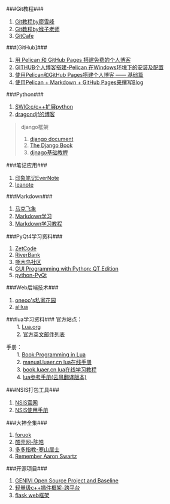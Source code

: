 ###Git教程###
1. [Git教程by廖雪峰](http://www.liaoxuefeng.com/wiki/0013739516305929606dd18361248578c67b8067c8c017b000)
2. [Git教程by猴子老师](http://backlogtool.com/git-guide/cn/intro/intro1_1.html)
3. [GitCafe](https://gitcafe.com/explore)

###[GitHub]###
1. [用 Pelican 和 GitHub Pages 搭建免费的个人博客](http://www.dongxf.com/3_Build_Personal_Blog_With_Pelican_And_GitHub_Pages.html)
2. [GITHUB个人博客搭建-Pelican 在Windows环境下的安装及配置](http://www.cnblogs.com/ballwql/p/pelican.html)
3. [使用Pelican和GitHub Pages搭建个人博客 —— 基础篇](http://www.xycoding.com/articles/2013/11/21/blog-create/)
4. [使用Pelican + Markdown + GitHub Pages来撰写Blog](http://heylinux.com/archives/3337.html)


###Python###
1. [SWIG:c/c++扩展python](http://www.swig.org/)
2. [dragondjf的博客](http://dragondjf.github.io/)

>django框架<br/>
>1. [django document](https://docs.djangoproject.com/en/dev/)
>2. [The Django Book](http://djangobook.py3k.cn/)
>3. [djnago基础教程](http://www.ziqiangxuetang.com/django/django-tutorial.html)


###笔记应用###
1. [印象笔记EverNote](https://http//www.yinxiang.com/)
2. [leanote](https://leanote.com/)


###Markdown###
1. [马克飞象](http://maxiang.info/)
2. [Markdown学习](http://www.douban.com/review/6617667/)
3. [Markdown学习教程](http://wowubuntu.com/markdown/index.html)


###PyQt4学习资料###
1. [ZetCode](http://zetcode.com/)
2. [RiverBank](http://www.riverbankcomputing.com/news)
3. [啄木鸟社区](http://wiki.woodpecker.org.cn/moin/PyQt)
4. [GUI Programming with Python: QT Edition](http://www.commandprompt.com/community/pyqt/book1)
5. [python-PyQt](https://wiki.python.org/moin/PyQt)


###Web后端技术###
1. [oneoo's私家花园](http://oneoo.com/all-posts/)
2. [alilua](http://alilua.com/download.html)


###lua学习资料###
官方站点：<br/>
　　1. [Lua.org](http://www.lua.org/)<br/>
　　2. [官方英文邮件列表](http://www.lua.org/lua-l.html)<br/>


手册：<br/>
　　1. [Book:Programming in Lua](http://www.lua.org/pil/)<br/>
　　2. [manual.luaer.cn lua在线手册](http://manual.luaer.cn/)<br/>
　　3. [book.luaer.cn lua在线学习教程](http://book.luaer.cn/)<br/>
　　4. [lua参考手册(云风翻译版本)](http://www.codingnow.com/2000/download/lua_manual.html)<br/>


###NSIS打包工具###
1. [NSIS官网](http://nsis.sourceforge.net/Main_Page)
2. [NSIS使用手册](http://nsis.sourceforge.net/Docs/Contents.html)



###大神全集###
1. [foruok](http://blog.csdn.net/foruok/article/details/40247543)
2. [酷壳网-陈皓](http://coolshell.cn/haoel)
3. [多多指教-寒山居士](http://www.heilqt.com/)
4. [Remember Aaron Swartz](http://www.rememberaaronsw.com/memories/)



###开源项目###
1. [GENIVI Open Source Project and Baseline](http://projects.genivi.org/projects)
2. [轻量级c++插件框架-跨平台](http://pluma-framework.sourceforge.net/)
3. [flask web框架](https://github.com/mitsuhiko/flask)
